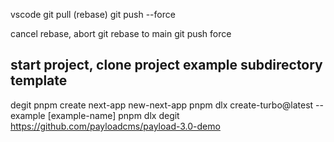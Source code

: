 vscode
git pull (rebase)
git push --force

cancel rebase, abort
git rebase to main
git push force

## start project, clone project example subdirectory template

degit
pnpm create next-app new-next-app
pnpm dlx create-turbo@latest --example [example-name]
pnpm dlx degit https://github.com/payloadcms/payload-3.0-demo
